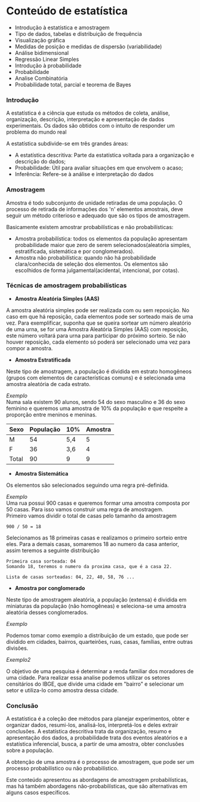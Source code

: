 # Conteúdo de estatística

* Introdução à estatística e amostragem
* Tipo de dados, tabelas e distribuição de frequência
* Visualização gráfica
* Medidas de posição e medidas de dispersão (variabilidade)
* Análise bidimensional
* Regressão Linear Simples
* Introdução à probabilidade
* Probabilidade
* Analise Combinatória
* Probabilidade total, parcial e teorema de Bayes

### Introdução

A estatística é a ciência que estuda os métodos de coleta, análise, organização, descrição, interpretação e apresentação de dados experimentais. Os dados são obtidos com o intuito de responder um problema do mundo real

A estatística subdivide-se em três grandes áreas:
* A estatística descritiva: Parte da estatística voltada para a organização e descrição do dados;
* Probabilidade: Útil para avaliar situações em que envolvem o acaso;
* Inferência: Refere-se à análise e interpretação do dados

### Amostragem

Amostra é todo subconjunto de unidade retiradas de uma população. O processo de retirada de informações dos 'n' elementos amostrais, deve seguir um método criterioso e adequado que são os tipos de amostragem.

Basicamente existem amostrar probabilísticas e não probabilísticas:

* Amostra probabilística: todos os elementos da população apresentam probabilidade maior que zero de serem selecionados(aleatória simples, estratificada, sistemática e por conglomerados).
* Amostra não probabilística: quando não há probabilidade clara/conhecida de seleção dos elementos. Os elementos são escolhidos de forma julgamental(acidental, intencional, por cotas).

### Técnicas de amostragem probabilísticas

* **Amostra Aleatória Simples (AAS)**

A amostra aleatória simples pode ser realizada com ou sem reposição. No caso em que há reposição, cada elementos pode ser sorteado mais de uma vez. Para exemplificar, suponha que se queira sortear um número aleatório de uma urna, se for uma Amostra Aleatória Simples (AAS) com reposição, este número voltará para urna para participar do próximo sorteio. Se não houver reposição, cada elemento só poderá ser selecionado uma vez para compor a amostra.

* **Amostra Estratificada**

Neste tipo de amostragem, a população é dividida em estrato homogêneos (grupos com elementos de características comuns) e é selecionada uma amostra aleatória de cada estrato.

*Exemplo*  
Numa sala existem 90 alunos, sendo 54 do sexo masculino e 36 do sexo feminino e queremos uma amostra de 10% da população e que respeite a proporção entre meninos e meninas.

| Sexo  | População | 10% | Amostra |
| ----- | --------- | --- | ------- |
| M     | 54        | 5,4 | 5       |
| F     | 36        | 3,6 | 4       |
| Total | 90        | 9   | 9       |

* **Amostra Sistemática**

Os elementos são selecionados seguindo uma regra pré-definida.

*Exemplo*  
Uma rua possui 900 casas e queremos formar uma amostra composta por 50 casas. Para isso vamos construir uma regra de amostragem.  
Primeiro vamos dividir o total de casas pelo tamanho da amostragem  

```
900 / 50 = 18
```

Selecionamos as 18 primeiras casas e realizamos o primeiro sorteio entre eles. Para a demais casas, somaremos 18 ao numero da casa anterior, assim teremos a seguinte distribuição
```
Primeira casa sorteada: 04
Somando 18, teremos o numero da proxima casa, que é a casa 22.

Lista de casas sorteadas: 04, 22, 40, 58, 76 ...
```


* **Amostra por conglomerado**

Neste tipo de amostragem aleatória, a população (extensa) é dividida em miniaturas da população (não homogêneas) e seleciona-se uma amostra aleatória desses conglomerados.

*Exemplo*  

Podemos tomar como exemplo a distribuição de um estado, que pode ser dividido em cidades, bairros, quarteirões, ruas, casas, famílias, entre outras divisões.

*Exemplo2*

O objetivo de uma pesquisa é determinar a renda familiar dos moradores de uma cidade. Para realizar essa analise podemos utilizar os setores censitários do IBGE, que divide uma cidade em "bairro" e selecionar um setor e utiliza-lo como amostra dessa cidade.

### Conclusão

A estatística é a coleção dee métodos para planejar experimentos, obter e organizar dados, resumi-los, analisá-los, interpretá-los e deles extrair conclusões. A estatística descritiva trata da organização, resumo e apresentação dos dados, a probabilidade trata dos eventos aleatórios e a estatística inferencial, busca, a partir de uma amostra, obter conclusões sobre a população.

A obtenção de uma amostra é o processo de amostragem, que pode ser um processo probabilístico ou não probabilístico.

Este conteúdo apresentou as abordagens de amostragem probabilísticas, mas há também abordagens não-probabilísticas, que são alternativas em alguns casos específicos.